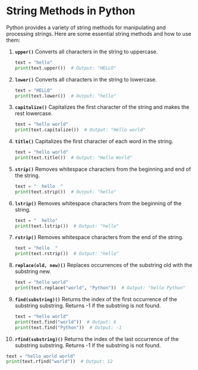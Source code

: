 # String Methods in Python

Python provides a variety of string methods for manipulating and processing strings. Here are some essential string methods and how to use them:

1. **`upper()`**
   Converts all characters in the string to uppercase.

   ```python
   text = "hello"
   print(text.upper())  # Output: "HELLO"

2. **`lower()`**
   Converts all characters in the string to lowercase.

   ```python
   text = "HELLO"
   print(text.lower())  # Output: "hello"

3. **`capitalize()`**
   Capitalizes the first character of the string and makes the rest lowercase.

   ```python
   text = "hello world"
   print(text.capitalize())  # Output: "Hello world"

4. **`title()`**
   Capitalizes the first character of each word in the string.

   ```python
   text = "hello world"
   print(text.title())  # Output: "Hello World"

5. **`strip()`**
   Removes whitespace characters from the beginning and end of the string.

   ```python
   text = "  hello  "
   print(text.strip())  # Output: "hello"

6. **`lstrip()`**
   Removes whitespace characters from the beginning of the string.

   ```python
   text = "  hello"
   print(text.lstrip())  # Output: "hello"

7. **`rstrip()`**
   Removes whitespace characters from the end of the string.

   ```python
   text = "hello  "
   print(text.rstrip())  # Output: "hello"

8. **`replace(old, new)()`**
   Replaces occurrences of the substring old with the substring new.

   ```python
   text = "hello world"
   print(text.replace("world", "Python"))  # Output: "hello Python"

9. **`find(substring)()`**
    Returns the index of the first occurrence of the substring substring. Returns -1 if the substring is not found.
   
   ```python
   text = "hello world"
   print(text.find("world"))  # Output: 6
   print(text.find("Python"))  # Output: -1

10. **`rfind(substring)()`**
   Returns the index of the last occurrence of the substring substring. Returns -1 if the substring is not found.

   ```python
   text = "hello world world"
   print(text.rfind("world"))  # Output: 12


